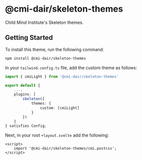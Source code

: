 # @cmi-dair/skeleton-themes

Child Mind Institute's Skeleton themes.

## Getting Started

To install this theme, run the following command:

```bash
npm install @cmi-dair/skeleton-themes
```

In your `tailwind.config.ts` file, add the custom theme as follows:

```typescript
import { cmiLight } from '@cmi-dair/skeleton-themes'

export default {
    ...,
    plugins: [
        skeleton({
            themes: {
                custom: [cmiLight]
            }
        })
    ]
} satisfies Config;

```

Next, in your root `+layout.svelte` add the following:

```svelte
<script>
    import '@cmi-dair/skeleton-themes/cmi.postcss';
</script>
```
